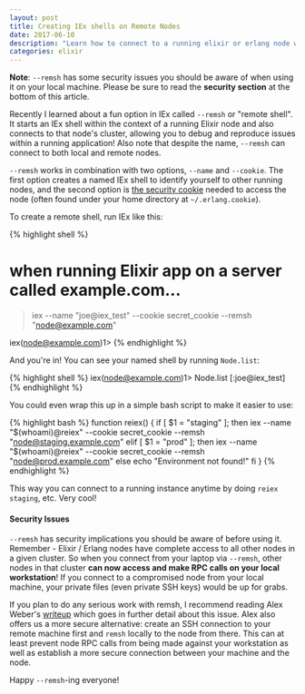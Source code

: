 ```yaml
---
layout: post
title: Creating IEx shells on Remote Nodes
date: 2017-06-10
description: "Learn how to connect to a running elixir or erlang node with IEx from the command line."
categories: elixir
---
```


**Note**: `--remsh` has some security issues you should be aware of when using it on your local machine. Please be sure to read the **security section** at the bottom of this article.

Recently I learned about a fun option in IEx called `--remsh` or "remote shell". It starts an IEx shell within the context of a running Elixir node and also connects to that node's cluster, allowing you to debug and reproduce issues within a running application! Also note that despite the name, `--remsh` can connect to both local and remote nodes.

`--remsh` works in combination with two options, `--name` and `--cookie`. The first option creates a named IEx shell to identify yourself to other running nodes, and the second option is [the security cookie](http://erlang.org/doc/reference_manual/distributed.html#id88372) needed to access the node (often found under your home directory at `~/.erlang.cookie`).

To create a remote shell, run IEx like this:

{% highlight shell %}
# when running Elixir app on a server called example.com...
> iex --name "joe@iex_test" --cookie secret_cookie --remsh "node@example.com"

iex(node@example.com)1>
{% endhighlight %}

And you're in! You can see your named shell by running `Node.list`:

{% highlight shell %}
iex(node@example.com)1> Node.list
[:joe@iex_test]
{% endhighlight %}

You could even wrap this up in a simple bash script to make it easier to use:

{% highlight bash %}
function reiex() {
 if [ $1 = "staging" ]; then
  iex --name "$(whoami)@reiex" --cookie secret_cookie --remsh "node@staging.example.com"
 elif [ $1 = "prod" ]; then
  iex --name "$(whoami)@reiex" --cookie secret_cookie --remsh "node@prod.example.com"
 else
  echo "Environment not found!"
 fi
}
{% endhighlight %}

This way you can connect to a running instance anytime by doing `reiex staging`, etc. Very cool!

#### Security Issues

`--remsh` has security implications you should be aware of before using it. Remember - Elixir / Erlang nodes have complete access to all other nodes in a given cluster. So when you connect from your laptop via `--remsh`, other nodes in that cluster **can now access and make RPC calls on your local workstation**! If you connect to a compromised node from your local machine, your private files (even private SSH keys) would be up for grabs.

If you plan to do any serious work with remsh, I recommend reading Alex Weber's [writeup](https://broot.ca/erlang-remsh-is-dangerous) which goes in further detail about this issue. Alex also offers us a more secure alternative: create an SSH connection to your remote machine first and `remsh` locally to the node from there. This can at least prevent node RPC calls from being made against your workstation as well as establish a more secure connection between your machine and the node.

Happy `--remsh`-ing everyone!
